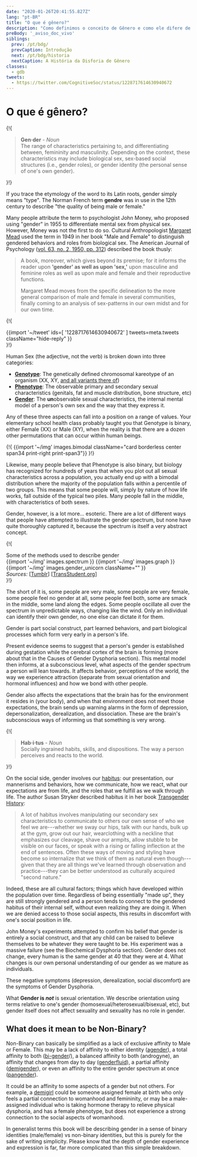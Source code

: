 ```yaml
---
date: "2020-01-26T20:41:55.827Z"
lang: "pt-BR"
title: "O que é gênero?"
description: "Como definimos o conceito de Gênero e como ele difere de Sexo?"
preBody: '_aviso_doc_vivo'
siblings:
  prev: /pt/bdg/
  prevCaption: Introdução
  next: /pt/bdg/historia
  nextCaption: A História da Disforia de Gênero
classes:
  - gdb
tweets:
  - https://twitter.com/CognitiveSoc/status/1228717614630940672
---
```


# O que é gênero?

{!{
<div class="gutter">
  <blockquote>
    <strong>Gen·der</strong> - <em>Noun</em><br>
    The range of characteristics pertaining to, and differentiating between, femininity and masculinity. Depending on the context, these characteristics may include biological sex, sex-based social structures (i.e., gender roles), or gender identity (the personal sense of one's own gender).
  </blockquote>
</div>
}!}

If you trace the etymology of the word to its Latin roots, gender simply means "type". The Norman French term **gendre** was in use in the 12th century to describe "the quality of being male or female."

Many people attribute the term to psychologist John Money, who proposed using "gender" in 1955 to differentiate mental sex from physical sex. However, Money was not the first to do so. Cultural Anthropologist [Margaret Mead](https://en.wikipedia.org/wiki/Margaret_Mead) used the term in 1949 in her book "Male and Female" to distinguish gendered behaviors and roles from biological sex. The American Journal of Psychology ([vol. 63, no. 2, 1950, pp. 312](https://www.jstor.org/stable/1418948)) described the book thusly:

> A book, moreover, which gives beyond its premise; for it informs the reader upon **'gender' as well as upon 'sex,'** upon masculine and feminine roles as well as upon male and female and their reproductive functions.
>
> Margaret Mead moves from the specific delineation to the more general comparison of male and female in several communities, finally coming to an analysis of sex-patterns in our own midst and for our own time.

{!{
<div class="gutter">
  {{import '~/tweet' ids=[
    '1228717614630940672'
  ] tweets=meta.tweets className="hide-reply" }}
</div>
}!}

Human Sex (the adjective, not the verb) is broken down into three categories:

- **[Genotype](https://en.wikipedia.org/wiki/Genotype)**: The genetically defined chromosomal kareotype of an organism (XX, XY, [and all variants there of](https://twitter.com/sciencevet2/status/1035250518870900737?lang=en))
- **[Phenotype](https://en.wikipedia.org/wiki/Phenotype)**: The observable primary and secondary sexual characteristics (genitals, fat and muscle distribution, bone structure, etc)
- **[Gender](https://en.wikipedia.org/wiki/Gender)**: The **un**observable sexual characteristics, the internal mental model of a person's own sex and the way that they express it.

Any of these three aspects can fall into a position on a range of values. Your elementary school health class probably taught you that Genotype is binary, either Female (XX) or Male (XY), when the reality is that there are a dozen other permutations that can occur within human beings.

{!{ {{import '~/img' images.bimodal className="card borderless center span34 print-right print-span3"}} }!}

Likewise, many people believe that Phenotype is also binary, but biology has recognized for hundreds of years that when you plot out all sexual characteristics across a population, you actually end up with a bimodal distribution where the majority of the population falls within a percentile of two groups. This means that some people will, simply by nature of how life works, fall outside of the typical two piles. Many people fall in the middle, with characteristics of both sexes.

Gender, however, is a lot more... esoteric. There are a lot of different ways that people have attempted to illustrate the gender spectrum, but none have quite thoroughly captured it, because the spectrum is itself a very abstract concept.

{!{
<div class="gutter flex flex-center print-span34 print-row print-inline print-break-before">
  <div class="card">
    <div class="card-header">Some of the methods used to describe gender</div>
    <div class="card-body flex flex-row">
      {{import '~/img' images.spectrum }}
      {{import '~/img' images.graph }}
      {{import '~/img' images.gender_unicorn className="" }}
    </div>
    <div class="card-body">
      <em>Sources:</em>
      [<a href="https://bahamutzero.tumblr.com/post/56838411871/gender-a-visual-guide-when-most-people-think-of">Tumblr</a>]
      [<a href="http://www.transstudent.org/gender">TransStudent.org</a>]
    </div>
  </div>
</div>
}!}

The short of it is, some people are very male, some people are very female, some people feel no gender at all, some people feel both, some are smack in the middle, some land along the edges. Some people oscillate all over the spectrum in unpredictable ways, changing like the wind. Only an individual can identify their own gender, no one else can dictate it for them.

Gender is part social construct, part learned behaviors, and part biological processes which form very early in a person's life.

Present evidence seems to suggest that a person's gender is established during gestation while the cerebral cortex of the brain is forming (more about that in the Causes of Gender Dysphoria section). This mental model then informs, at a subconscious level, what aspects of the gender spectrum a person will lean towards. It affects behavior, perceptions of the world, the way we experience attraction (separate from sexual orientation and hormonal influences) and how we bond with other people.

Gender also affects the expectations that the brain has for the environment it resides in (your body), and when that environment does not meet those expectations, the brain sends up warning alarms in the form of depression, depersonalization, derealization, and dissociation. These are the brain's subconscious ways of informing us that something is very wrong.

{!{
<div class="gutter"><blockquote>
  <strong>Hab·i·tus</strong> - <em>Noun</em><br>
  Socially ingrained habits, skills, and dispositions. The way a person perceives and reacts to the world.
</blockquote></div>
}!}

On the social side, gender involves our [habitus](https://en.wikipedia.org/wiki/Habitus_(sociology)): our presentation, our mannerisms and behaviors, how we communicate, how we react, what our expectations are from life, and the roles that we fulfill as we walk through life. The author Susan Stryker described habitus it in her book [Transgender History](https://smile.amazon.com/Transgender-History-second-Todays-Revolution/dp/158005689X):

> A lot of habitus involves manipulating our secondary sex characteristics to communicate to others our own sense of who we feel we are---whether we sway our hips, talk with our hands, bulk up at the gym, grow out our hair, wearclothing with a neckline that emphasizes our cleavage, shave our armpits, allow stubble to be visible on our faces, or speak with a rising or falling inflection at the end of sentences. Often these ways of moving and styling have become so internalize that we think of them as natural even though---given that they are all things we've learned through observation and practice---they can be better understood as culturally acquired "second nature."

Indeed, these are all cultural factors; things which have developed within the population over time. Regardless of being essentially "made up", they are still strongly gendered and a person tends to connect to the gendered habitus of their internal self, without even realizing they are doing it. When we are denied access to those social aspects, this results in discomfort with one's social position in life.

John Money's experiments attempted to confirm his belief that gender is entirely a social construct, and that any child can be raised to believe themselves to be whatever they were taught to be. His experiment was a massive failure (see the Biochemical Dysphoria section). Gender does not change, every human is the same gender at 40 that they were at 4. What changes is our own personal understanding of our gender as we mature as individuals.

These negative symptoms (depression, derealization, social discomfort) are the symptoms of Gender Dysphoria.

What **Gender is *not*** is sexual orientation. We describe orientation using terms relative to one's gender (homosexual/heterosexual/bisexual, etc), but gender itself does not affect sexuality and sexuality has no role in gender.

## What does it mean to be Non-Binary?

Non-Binary can basically be simplified as a lack of exclusive affinity to Male or Female. This may be a lack of affinity to either identity ([agender](https://gender.wikia.org/wiki/Agender)), a total affinity to both ([bi-gender](https://gender.wikia.org/wiki/Bigender)/), a balanced affinity to both (androgyne), an affinity that changes from day to day ([genderfluid](https://gender.wikia.org/wiki/Genderfluid)), a partial affinity ([demigender](https://gender.wikia.org/wiki/Demigender)), or even an affinity to the entire gender spectrum at once ([pangender](https://gender.wikia.org/wiki/Pangender)).

It could be an affinity to some aspects of a gender but not others. For example, a [demigirl](https://gender.wikia.org/wiki/Demigirl) could be someone assigned female at birth who only feels a partial connection to womanhood and femininity, or may be a male-assigned individual who is taking hormone therapy to relieve physical dysphoria, and has a female phenotype, but does not experience a strong connection to the social aspects of womanhood.

In generalist terms this book will be describing gender in a sense of binary identities (male/female) vs non-binary identities, but this is purely for the sake of writing simplicity. Please know that the depth of gender experience and expression is far, far more complicated than this simple breakdown.
